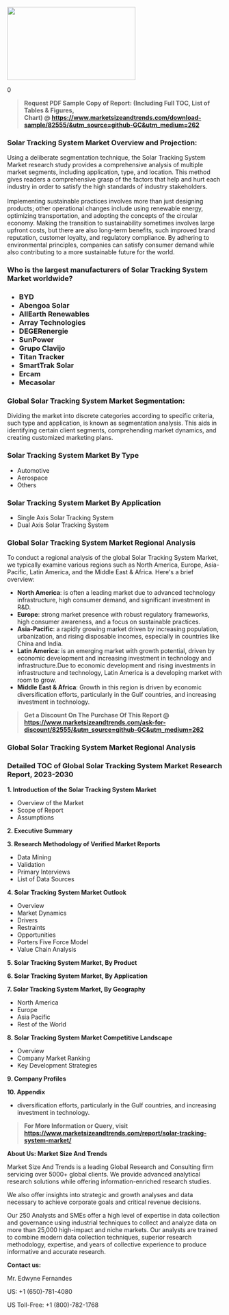 <p><img class="alignnone size-medium wp-image-20088" src="https://ffe5etoiles.com/wp-content/uploads/2024/12/MST1-300x171.png" alt="" width="300" height="171" /></p>0</p><blockquote id="" class=""><strong>Request PDF Sample Copy of Report: (Including Full TOC, List of Tables &amp; Figures, Chart)&nbsp;@&nbsp;<strong><a href="https://www.marketsizeandtrends.com/download-sample/82555/&utm_source=github-GC&utm_medium=262" target="_blank">https://www.marketsizeandtrends.com/download-sample/82555/&utm_source=github-GC&utm_medium=262</a></strong></strong></blockquote><h3 id="" class="">Solar Tracking System Market&nbsp;Overview and Projection:</h3><p id="" class="">Using a deliberate segmentation technique, the Solar Tracking System Market research study provides a comprehensive analysis of multiple market segments, including application, type, and location. This method gives readers a comprehensive grasp of the factors that help and hurt each industry in order to satisfy the high standards of industry stakeholders. <br /> <br />Implementing sustainable practices involves more than just designing products; other operational changes include using renewable energy, optimizing transportation, and adopting the concepts of the circular economy. Making the transition to sustainability sometimes involves large upfront costs, but there are also long-term benefits, such improved brand reputation, customer loyalty, and regulatory compliance. By adhering to environmental principles, companies can satisfy consumer demand while also contributing to a more sustainable future for the world.</p><h3 id="" class="">Who is the largest manufacturers of&nbsp;Solar Tracking System Market worldwide?</h3><h3 class=""><p><ul><li>BYD </li><li> Abengoa Solar </li><li> AllEarth Renewables </li><li> Array Technologies </li><li> DEGERenergie </li><li> SunPower </li><li> Grupo Clavijo </li><li> Titan Tracker </li><li> SmartTrak Solar </li><li> Ercam </li><li> Mecasolar</li></ul></p></h3><h3 id="" class="">Global&nbsp;Solar Tracking System Market Segmentation:</h3><p id="" class="">Dividing the market into discrete categories according to specific criteria, such type and application, is known as segmentation analysis. This aids in identifying certain client segments, comprehending market dynamics, and creating customized marketing plans.</p><h3 id="" class="">Solar Tracking System Market&nbsp;By Type</h3><p><p><ul><li>Automotive</li><li> Aerospace</li><li> Others</p></li></ul></p></p><h3 id="" class="">Solar Tracking System Market&nbsp;By Application</h3><p class=""><p><ul><li>Single Axis Solar Tracking System</li><li> Dual Axis Solar Tracking System</li></ul></p></p><h3 id="" class="">Global Solar Tracking System Market Regional Analysis</h3><p id="" class="">To conduct a regional analysis of the global Solar Tracking System Market, we typically examine various regions such as North America, Europe, Asia-Pacific, Latin America, and the Middle East &amp; Africa. Here's a brief overview:</p><ul><li><strong>North America</strong>: is often a leading market due to advanced technology infrastructure, high consumer demand, and significant investment in R&amp;D.</li><li><strong>Europe</strong>: strong market presence with robust regulatory frameworks, high consumer awareness, and a focus on sustainable practices.</li><li><strong>Asia-Pacific</strong>: a rapidly growing market driven by increasing population, urbanization, and rising disposable incomes, especially in countries like China and India.</li><li><strong>Latin America</strong>: is an emerging market with growth potential, driven by economic development and increasing investment in technology and infrastructure.Due to economic development and rising investments in infrastructure and technology, Latin America is a developing market with room to grow.</li><li><strong>Middle East &amp; Africa</strong>: Growth in this region is driven by economic diversification efforts, particularly in the Gulf countries, and increasing investment in technology.</li></ul><blockquote id="" class=""><strong>Get a Discount On The Purchase Of This Report @ <strong><a href="https://www.marketsizeandtrends.com/ask-for-discount/82555/&utm_source=github-GC&utm_medium=262" target="_blank">https://www.marketsizeandtrends.com/ask-for-discount/82555/&utm_source=github-GC&utm_medium=262</a></strong></strong></blockquote><h3 id="" class="">Global Solar Tracking System Market Regional Analysis</h3><h3 id="" class="">Detailed TOC of Global Solar Tracking System Market Research Report, 2023-2030</h3><p id="" class=""><strong>1. Introduction of the Solar Tracking System Market</strong></p><ul><li>Overview of the Market</li><li>Scope of Report</li><li>Assumptions</li></ul><p id="" class=""><strong>2. Executive Summary</strong></p><p id="" class=""><strong>3. Research Methodology of Verified Market Reports</strong></p><ul><li>Data Mining</li><li>Validation</li><li>Primary Interviews</li><li>List of Data Sources</li></ul><p id="" class=""><strong>4. Solar Tracking System Market Outlook</strong></p><ul><li>Overview</li><li>Market Dynamics</li><li>Drivers</li><li>Restraints</li><li>Opportunities</li><li>Porters Five Force Model</li><li>Value Chain Analysis</li></ul><p id="" class=""><strong>5. Solar Tracking System Market, By Product</strong></p><p id="" class=""><strong>6. Solar Tracking System Market, By Application</strong></p><p id="" class=""><strong>7. Solar Tracking System Market, By Geography</strong></p><ul><li>North America</li><li>Europe</li><li>Asia Pacific</li><li>Rest of the World</li></ul><p id="" class=""><strong>8. Solar Tracking System Market Competitive Landscape</strong></p><ul><li>Overview</li><li>Company Market Ranking</li><li>Key Development Strategies</li></ul><p id="" class=""><strong>9. Company Profiles</strong></p><p id="" class=""><strong>10. Appendix</strong></p><ul><li>diversification efforts, particularly in the Gulf countries, and increasing investment in technology.</li></ul><blockquote id="" class=""><strong>For More Information or Query, visit <strong><strong><a href="https://www.marketsizeandtrends.com/report/solar-tracking-system-market/" target="_blank">https://www.marketsizeandtrends.com/report/solar-tracking-system-market/</a></strong></strong></strong></blockquote><p id="" class=""><strong>About Us: Market Size And Trends</strong></p><p id="" class="">Market Size And Trends is a leading Global Research and Consulting firm servicing over 5000+ global clients. We provide advanced analytical research solutions while offering information-enriched research studies.</p><p id="" class="">We also offer insights into strategic and growth analyses and data necessary to achieve corporate goals and critical revenue decisions.</p><p id="" class="">Our 250 Analysts and SMEs offer a high level of expertise in data collection and governance using industrial techniques to collect and analyze data on more than 25,000 high-impact and niche markets. Our analysts are trained to combine modern data collection techniques, superior research methodology, expertise, and years of collective experience to produce informative and accurate research.</p><p id="" class=""><strong>Contact us:</strong></p><p id="" class="">Mr. Edwyne Fernandes</p><p id="" class="">US: +1 (650)-781-4080</p><p id="" class="">US Toll-Free: +1 (800)-782-1768</p>
